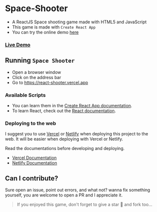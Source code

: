 # Space-Shooter
- A ReactJS Space shooting game made with HTML5 and JavaScript
- This game is made with `Create React App`
- You can try the online demo [here](https://react-shooter.vercel.app)

### [Live Demo](https://react-shooter.vercel.app)

## Running `Space Shooter`
- Open a browser window
- Click on the address bar
- Go to https://react-shooter.vercel.app

### Available Scripts
- You can learn them in the [Create React App documentation](https://facebook.github.io/create-react-app/docs/getting-started).
- To learn React, check out the [React documentation](https://reactjs.org/).

### Deploying to the web
I suggest you to use [Vercel](https://vercel.com) or [Netlify](https://netlify.com) when deploying this project to the web. It will be easier when deploying with Vercel or Netlify.

Read the documentations before developing and deploying.
- [Vercel Documentation](https://vercel.com/docs)
- [Netlify Documentation](https://docs.netlify.com)

## Can I contribute?
Sure open an issue, point out errors, and what not? wanna fix something yourself, you are welcome to open a PR and I appreciate it.

> If you enjoyed this game, don't forget to give a star 🌟 and fork too...

